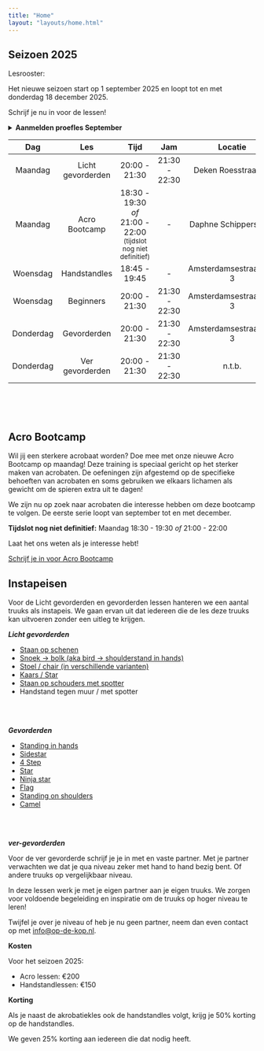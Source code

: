 ```yaml
---
title: "Home"
layout: "layouts/home.html"
---
```


[//]: # ()
[//]: # (## Zomer 2024)

[//]: # (Kom elke woensdag van 17 juli tot en met 28 augustus naar een inlooples acrobatiek! Geen registratie nodig – kom gewoon langs en geniet. Alle niveaus zijn welkom!)

[//]: # ()
[//]: # (**Op 7 augustus zijn we in  een andere zaal**)

[//]: # ()
[//]: # ()
[//]: # (Omdat onze gebruikelijke  gymzaal niet beschikbaar is, hebben we op 7 augustus de gymzaal  Schoolplein  6.)

[//]: # ()
[//]: # (Dit is dezelfde zaal als onze [Zondag jams]&#40;/nl-NL/open_training/&#41;)

[//]: # ()
[//]: # ()
[//]: # (- Locatie: Gymzaal  Amsterdamsestraatweg 3)

[//]: # (- Zaal open: 19:45)

[//]: # (- Tijd: 20:00 - 21:30)

[//]: # (- Jam tijd: 21:30 - 22:30)

[//]: # (- Kosten: € 12.50 per les. Je kunt betalen met een QR code.)

[//]: # ()
[//]: # (De lessen zijn voor alle niveau's. Het is niet nodig met een partner te komen. We verwachten genoeg leuke acrobaten om mee samen te werken!)

[//]: # ()
[//]: # ()
[//]: # (Na een gezamelijke warming up gaan we aan de slag met acrobatiek truuks! Je kunt zowel staande acrobatiek als L-basing verwachten. De docenten zullen de workshop aanpassen aan het niveau van de aanwezigen!)

[//]: # ()
[//]: # ()
[//]: # (Iedere week weer uniek omdat iedere week andere docenten komen.)


## Seizoen 2025

Lesrooster:

Het nieuwe seizoen start op 1 september 2025 en loopt tot en met donderdag 18 december 2025.

Schrijf je nu in voor de lessen!


<details>
<summary>
 <strong class="cursor-pointer">
Aanmelden proefles September
</strong>
</summary>

<clubcollect-widget force-display='true' type='form-page' path='nl/op-de-kop/registration-trial-class'></clubcollect-widget>

</details>


<div class="courses-table mt-8">

|  Dag   	   |     Les      	      |     Tijd     	     |           Jam            |       Locatie        	        |
|:----------:|:-------------------:|:------------------:|:------------------------:|:-----------------------------:|
| Maandag 	  |     Licht gevorderden 	     |  20:00 - 21:30 	   |      21:30 - 22:30       | Deken Roesstraat 2g 	 |
| Maandag    |     Acro Bootcamp          | 18:30 - 19:30 <br> <em>of</em> 21:00 - 22:00 <br> <span style="font-size:smaller">(tijdslot nog niet definitief)</span> |      -      | Daphne Schippersbrug   |
| Woensdag 	 |    Handstandles	    | 18:45 - 19:45    	 |            -             |   Amsterdamsestraatweg 3  	   |
| Woensdag 	 |    Beginners	     |   20:00 - 21:30    |      21:30 - 22:30       |   Amsterdamsestraatweg 3  	   |
| Donderdag  | Gevorderden 	 |   20:00 - 21:30    |      21:30 - 22:30       |   Amsterdamsestraatweg 3  	   |
| Donderdag  |  Ver gevorderden 	  |   20:00 - 21:30    |            21:30 - 22:30             |           n.t.b.  	           |

</div>

<br>
<br>
<br>

## Acro Bootcamp

Wil jij een sterkere acrobaat worden? Doe mee met onze nieuwe Acro Bootcamp op maandag! Deze training is speciaal gericht op het sterker maken van acrobaten. De oefeningen zijn afgestemd op de specifieke behoeften van acrobaten en soms gebruiken we elkaars lichamen als gewicht om de spieren extra uit te dagen!

We zijn nu op zoek naar acrobaten die interesse hebben om deze bootcamp te volgen. De eerste serie loopt van september tot en met december.

<strong>Tijdslot nog niet definitief:</strong> Maandag 18:30 - 19:30 <em>of</em> 21:00 - 22:00

Laat het ons weten als je interesse hebt!

<a href="https://app.clubcollect.com/forms/nl/op-de-kop/pre-registration-acro-bootcamp" target="_blank" class="btn">Schrijf je in voor Acro Bootcamp</a>

## Instapeisen

Voor de Licht gevorderden en gevorderden lessen hanteren we een aantal truuks als instapeis. We gaan ervan uit dat iedereen die de les deze truuks kan uitvoeren zonder een uitleg te krijgen.

***Licht gevorderden***
- [Staan op schenen](https://app.skillzones.nl/public/library/video/442)
- [Snoek -> bolk (aka bird -> shoulderstand in hands)](https://app.skillzones.nl/public/library/video/443)
- [Stoel / chair (in verschillende varianten)](https://app.skillzones.nl/public/library/video/445)
- [Kaars / Star](https://app.skillzones.nl/public/library/video/444)
- [Staan op schouders met spotter](https://app.skillzones.nl/public/library/video/446)
- Handstand tegen muur / met spotter

<br>
<br>

***Gevorderden***
- [Standing in hands](https://app.skillzones.nl/public/library/video/99)
- [Sidestar](https://app.skillzones.nl/public/library/video/98)
- [4 Step](https://app.skillzones.nl/public/library/video/97)
- [Star](https://app.skillzones.nl/public/library/video/96)
- [Ninja star](https://app.skillzones.nl/public/library/video/95)
- [Flag](https://app.skillzones.nl/public/library/video/94)
- [Standing on shoulders](https://app.skillzones.nl/public/library/video/93)
- [Camel](https://app.skillzones.nl/public/library/video/91)

<br>
<br>

***ver-gevorderden***

Voor de ver gevorderde schrijf je je in met en vaste partner. Met je partner verwachten we dat je qua niveau zeker met hand to hand bezig bent. Of andere truuks op vergelijkbaar niveau.


In deze lessen werk je met je eigen partner aan je eigen truuks. We zorgen voor voldoende begeleiding en inspiratie om de truuks op hoger niveau te leren!


Twijfel je over je niveau of heb je nu geen partner, neem dan even contact op met info@op-de-kop.nl.

**Kosten**

Voor het seizoen 2025:
- Acro lessen: €200
- Handstandlessen: €150


**Korting**

Als je naast de akrobatiekles ook de handstandles volgt, krijg je 50% korting op de handstandles.

We geven 25% korting aan iedereen die dat nodig heeft.

<br>
<br>

